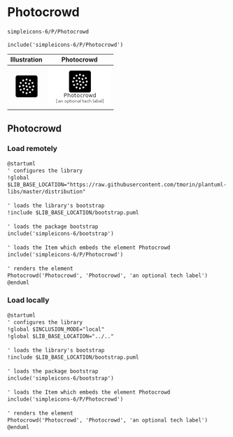 # Photocrowd


```text
simpleicons-6/P/Photocrowd
```

```text
include('simpleicons-6/P/Photocrowd')
```



| Illustration | Photocrowd |
| :---: | :---: |
| ![illustration for Illustration](../../simpleicons-6/P/Photocrowd.png) | ![illustration for Photocrowd](../../simpleicons-6/P/Photocrowd.Local.png) |




## Photocrowd

### Load remotely
```plantuml
@startuml
' configures the library
!global $LIB_BASE_LOCATION="https://raw.githubusercontent.com/tmorin/plantuml-libs/master/distribution"

' loads the library's bootstrap
!include $LIB_BASE_LOCATION/bootstrap.puml

' loads the package bootstrap
include('simpleicons-6/bootstrap')

' loads the Item which embeds the element Photocrowd
include('simpleicons-6/P/Photocrowd')

' renders the element
Photocrowd('Photocrowd', 'Photocrowd', 'an optional tech label')
@enduml
```

### Load locally
```plantuml
@startuml
' configures the library
!global $INCLUSION_MODE="local"
!global $LIB_BASE_LOCATION="../.."

' loads the library's bootstrap
!include $LIB_BASE_LOCATION/bootstrap.puml

' loads the package bootstrap
include('simpleicons-6/bootstrap')

' loads the Item which embeds the element Photocrowd
include('simpleicons-6/P/Photocrowd')

' renders the element
Photocrowd('Photocrowd', 'Photocrowd', 'an optional tech label')
@enduml
```

